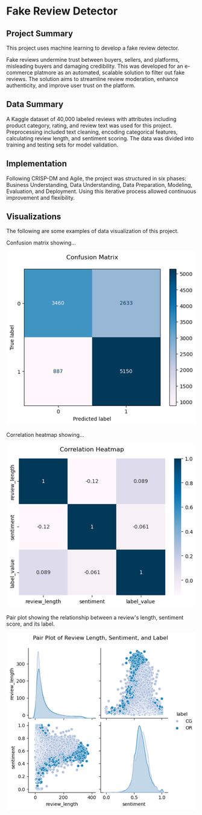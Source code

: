 # Fake Review Detector

## Project Summary
This project uses machine learning to develop a fake review detector.

Fake reviews undermine trust between buyers, sellers, and platforms, misleading buyers and damaging credibility. This was developed for an e-commerce platmore as an automated, scalable solution to filter out fake reviews. The solution aims to streamline review moderation, enhance authenticity, and improve user trust on the platform.

## Data Summary
A Kaggle dataset of 40,000 labeled reviews with attributes including product category, rating, and review text was used for this project. Preprocessing included text cleaning, encoding categorical features, calculating review length, and sentiment scoring. The data was divided into training and testing sets for model validation.

## Implementation
Following CRISP-DM and Agile, the project was structured in six phases: Business Understanding, Data Understanding, Data Preparation, Modeling, Evaluation, and Deployment. Using this iterative process allowed continuous improvement and flexibility.

## Visualizations
The following are some examples of data visualization of this project.

Confusion matrix showing...


![png](output_4_0.png)
    

Correlation heatmap showing...
    
![png](output_5_0.png)
    
Pair plot showing the relationship between a review's length, sentiment score, and its label.
    
![png](output_6_0.png)
